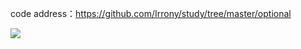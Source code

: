 code address：https://github.com/Irrony/study/tree/master/optional

![](https://s3.cn-north-1.amazonaws.com.cn/tws-upload/images/1550906959584-18650654-c72b-4009-854f-00ff657cb5b4.png)